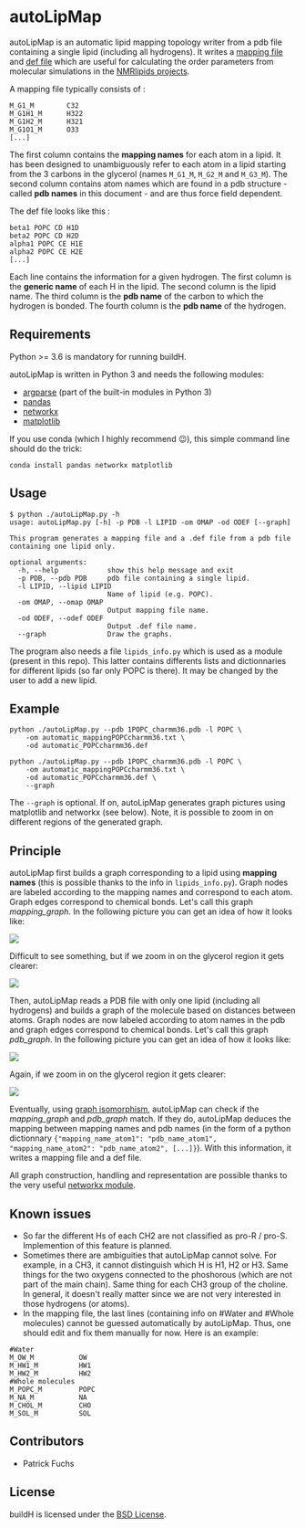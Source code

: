 # autoLipMap

autoLipMap is an automatic lipid mapping topology writer from a pdb file containing a single lipid (including all hydrogens). It writes a [mapping file](https://github.com/NMRLipids/MATCH/tree/master/MAPPING) and [def file](https://github.com/NMRLipids/MATCH/tree/master/scripts/orderParm_defs) which are useful for calculating the order parameters from molecular simulations in the [NMRlipids projects](https://nmrlipids.blogspot.com).

A mapping file typically consists of :

```
M_G1_M        C32
M_G1H1_M      H322
M_G1H2_M      H321
M_G1O1_M      O33
[...]
```

The first column contains the **mapping names** for each atom in a lipid. It has been designed to unambiguously refer to each atom in a lipid starting from the 3 carbons in the glycerol (names `M_G1_M`, `M_G2_M` and `M_G3_M`). The second column contains atom names which are found in a pdb structure - called **pdb names** in this document - and are thus force field dependent.

The def file looks like this :

```
beta1 POPC CD H1D
beta2 POPC CD H2D
alpha1 POPC CE H1E
alpha2 POPC CE H2E
[...]
```

Each line contains the information for a given hydrogen. The first column is the **generic name** of each H in the lipid. The second column is the lipid name. The third column is the **pdb name** of the carbon to which the hydrogen is bonded. The fourth column is the **pdb name** of the hydrogen.

## Requirements

Python >= 3.6 is mandatory for running buildH.

autoLipMap  is written in Python 3 and needs the following modules:

- [argparse](https://docs.python.org/3/library/argparse.html) (part of the built-in modules in Python 3)
- [pandas](https://pandas.pydata.org/)
- [networkx](https://networkx.github.io/)
- [matplotlib](https://matplotlib.org/)

If you use conda (which I highly recommend :wink:), this simple command line should do the trick:

```
conda install pandas networkx matplotlib
```

## Usage

```
$ python ./autoLipMap.py -h
usage: autoLipMap.py [-h] -p PDB -l LIPID -om OMAP -od ODEF [--graph]

This program generates a mapping file and a .def file from a pdb file
containing one lipid only.

optional arguments:
  -h, --help            show this help message and exit
  -p PDB, --pdb PDB     pdb file containing a single lipid.
  -l LIPID, --lipid LIPID
                        Name of lipid (e.g. POPC).
  -om OMAP, --omap OMAP
                        Output mapping file name.
  -od ODEF, --odef ODEF
                        Output .def file name.
  --graph               Draw the graphs.
```

The program also needs a file `lipids_info.py` which is used as a module (present in this repo). This latter contains differents lists and dictionnaries for different lipids (so far only POPC is there). It may be changed by the user to add a new lipid.

## Example

```
python ./autoLipMap.py --pdb 1POPC_charmm36.pdb -l POPC \
    -om automatic_mappingPOPCcharmm36.txt \
    -od automatic_POPCcharmm36.def
```

```
python ./autoLipMap.py --pdb 1POPC_charmm36.pdb -l POPC \
    -om automatic_mappingPOPCcharmm36.txt \
    -od automatic_POPCcharmm36.def \
    --graph
```

The `--graph` is optional. If on, autoLipMap generates graph pictures using matplotlib and networkx (see below). Note, it is possible to zoom in on different regions of the generated graph.

## Principle

autoLipMap first builds a graph corresponding to a lipid using **mapping names** (this is possible thanks to the info in `lipids_info.py`). Graph nodes are labeled according to the mapping names and correspond to each atom. Graph edges correspond to chemical bonds. Let's call this graph *mapping_graph*. In the following picture you can get an idea of how it looks like:

![](mapping_graph.png)

Difficult to see something, but if we zoom in on the glycerol region it gets clearer:

![](mapping_graph_zoomed.png)

Then, autoLipMap reads a PDB file with only one lipid (including all hydrogens) and builds a graph of the molecule based on distances between atoms. Graph nodes are now labeled according to atom names in the pdb and graph edges correspond to chemical bonds. Let's call this graph *pdb_graph*. In the following picture you can get an idea of how it looks like:

![](pdb_graph.png)

Again, if we zoom in on the glycerol region it gets clearer:

![](pdb_graph_zoomed.png)

Eventually, using [graph isomorphism](https://en.wikipedia.org/wiki/Graph_isomorphism), autoLipMap can check if the *mapping_graph* and *pdb_graph* match. If they do, autoLipMap deduces the mapping between mapping names and pdb names (in the form of a python dictionnary `{"mapping_name_atom1": "pdb_name_atom1", "mapping_name_atom2": "pdb_name_atom2", [...]}`). With this information, it writes a mapping file and a def file.

All graph construction, handling and representation are possible thanks to the very useful [networkx module](https://networkx.github.io/).

## Known issues

- So far the different Hs of each CH2 are not classified as pro-R / pro-S. Implemention of this feature is planned.
- Sometimes there are ambiguities that autoLipMap cannot solve. For example, in a CH3, it cannot distinguish which H is H1, H2 or H3. Same things for the two oxygens connected to the phoshorous (which are not part of the main chain). Same thing for each CH3 group of the choline. In general, it doesn't really matter since we are not very interested in those hydrogens (or atoms).
- In the mapping file, the last lines (containing info on #Water and #Whole molecules) cannot be guessed automatically by autoLipMap. Thus, one should edit and fix them manually for now. Here is an example:

```
#Water
M_OW_M           OW
M_HW1_M          HW1
M_HW2_M          HW2
#Whole molecules
M_POPC_M         POPC
M_NA_M           NA
M_CHOL_M         CHO
M_SOL_M          SOL
```

## Contributors

- Patrick Fuchs

## License

buildH is licensed under the [BSD License](LICENSE).
